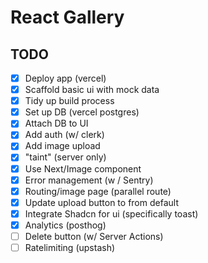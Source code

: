 # React Gallery

## TODO

- [x] Deploy app (vercel)
- [x] Scaffold basic ui with mock data
- [x] Tidy up build process
- [x] Set up DB (vercel postgres)
- [x] Attach DB to UI
- [x] Add auth (w/ clerk)
- [x] Add image upload
- [x] "taint" (server only)
- [x] Use Next/Image component
- [x] Error management (w / Sentry)
- [x] Routing/image page (parallel route)
- [x] Update upload button to from default
- [x] Integrate Shadcn for ui (specifically toast)
- [x] Analytics (posthog)
- [ ] Delete button (w/ Server Actions)
- [ ] Ratelimiting (upstash)